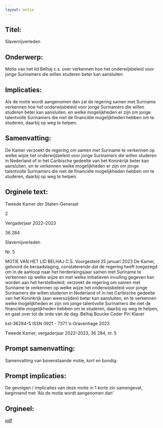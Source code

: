 ```yaml
---
layout: motie
---
```

## Titel:
Slavernijverleden
## Onderwerp:
Motie van het lid Belhaj c.s. over verkennen hoe het onderwijsbeleid voor jonge Surinamers die willen studeren beter kan aansluiten 
## Implicaties:

Als de motie wordt aangenomen dan zal de regering samen met Suriname verkennen hoe het onderwijsbeleid voor jonge Surinamers die willen studeren beter kan aansluiten, en welke mogelijkheden er zijn om jonge talentvolle Surinamers die niet de financiële mogelijkheden hebben om te studeren, daarbij op weg te helpen.
## Samenvatting:

De Kamer verzoekt de regering om samen met Suriname te verkennen op welke wijze het onderwijsbeleid voor jonge Surinamers die willen studeren in Nederland of in het Caribische gedeelte van het Koninkrijk beter kan aansluiten, en te verkennen welke mogelijkheden er zijn om jonge talentvolle Surinamers die niet de financiële mogelijkheden hebben om te studeren, daarbij op weg te helpen.
## Orginele text:


Tweede Kamer der Staten-Generaal

2

Vergaderjaar 2022–2023

36 284

Slavernijverleden

Nr. 5

MOTIE VAN HET LID BELHAJ C.S.
Voorgesteld 25 januari 2023
De Kamer,
gehoord de beraadslaging,
constaterende dat de regering heeft toegezegd om in de aanloop naar het
herdenkingsjaar samen met Suriname te verkennen op welke wijze en met
welke initiatieven invulling gegeven kan worden aan het herstelbeleid;
verzoekt de regering om samen met Suriname te verkennen op welke
wijze het onderwijsbeleid voor jonge Surinamers die willen studeren in
Nederland of in het Caribische gedeelte van het Koninkrijk (aan weerszijden) beter kan aansluiten, en te verkennen welke mogelijkheden er zijn
om jonge talentvolle Surinamers die niet de financiële mogelijkheden
hebben om te studeren, daarbij op weg te helpen,
en gaat over tot de orde van de dag.
Belhaj
Boucke
Ceder
Piri
Klaver

kst-36284-5
ISSN 0921 - 7371
’s-Gravenhage 2023

Tweede Kamer, vergaderjaar 2022–2023, 36 284, nr. 5


## Prompt samenvatting:
Samenvatting van bovenstaande motie, kort en bondig:


## Prompt implicaties:
De gevolgen / implicaties van deze motie in 1 korte zin samengevat, beginnend met 'Als de motie wordt aangenomen dan' 

## Orgineel:
[pdf](https://gegevensmagazijn.tweedekamer.nl/OData/v4/2.0/Document(93eab67a-d0ad-4c54-9796-a94c896310a8)/resource)

